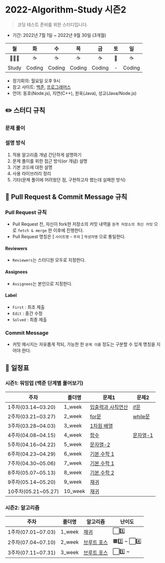 # 2022-Algorithm-Study 시즌2

> 코딩 테스트 준비를 위한 스터디입니다.

- 기간: 2022년 7월 1일 ~ 2022년 9월 30일 (3개월)

|  월   |   화   |   수   |   목   |   금   | 토  |   일   |
| :---: | :----: | :----: | :----: | :----: | :-: | :----: |
|  👨🏻‍💻   |  ☕️   |  ☕️   |  ☕️   |  ☕️   | 🎲  |  ☕️   |
| Study | Coding | Coding | Coding | Coding |  -  | Coding |

- 정기회의: 월요일 오후 9시
- 참고 사이트: [백준](https://www.acmicpc.net/), [프로그래머스](https://programmers.co.kr/)
- 언어: 동호(Node.js), 지연(C++), 원욱(Java), 성교(Java/Node.js)

## ✏️ 스터디 규칙

### 문제 풀이

### 설명 방식

1. 적용 알고리즘 개념 간단하게 설명하기
2. 문제 풀이를 위한 접근 방식(or 개념) 설명
3. 기본 코드에 대한 설명
4. 사용 라이브러리 정리
5. 기타(문제 풀이에 어려웠던 점, 구현하고자 했는데 실패한 방식)

## **🧲 Pull Request & Commit Message 규칙**

### Pull Request 규칙

- Pull Request 전, 자신이 fork한 저장소의 커밋 내역을 `원격 저장소의 최신 커밋` 으로 `fetch & merge` 한 이후에 진행한다.
- Pull Request 명칭은 [ `사이트명` - `주차` ] `작성자명` 으로 통일한다.

#### Reviewers

- `Reviewers`는 스터디원 모두로 지정한다.

#### Assignees

- `Assignees`는 본인으로 지정한다.

#### Label

- `First` : 최초 제출
- `Edit` : 중간 수정
- `Solved` : 최종 제출

### Commit Message

- 커밋 메시지는 자유롭게 적되, 가능한 한 `문제 이름` 정도는 구분할 수 있게 명칭을 지어야 한다.

## 📅 일정표

### 시즌1: 워밍업 (백준 단계별 풀어보기)

| 주차                | 폴더명  | 문제1                                               | 문제2                                      |
| ------------------- | ------- | --------------------------------------------------- | ------------------------------------------ |
| 1주차(03.14~03.20)  | 1_week  | [입출력과 사칙연산](https://www.acmicpc.net/step/1) | [if문](https://www.acmicpc.net/step/4)     |
| 2주차(03.21~03.27)  | 2_week  | [for문](https://www.acmicpc.net/step/3)             | [while문](https://www.acmicpc.net/step/3)  |
| 3주차(03.28~04.03)  | 3_week  | [1차원 배열](https://www.acmicpc.net/step/6)        |
| 4주차(04.08~04.15)  | 4_week  | [함수](https://www.acmicpc.net/step/5)              | [문자열-1](https://www.acmicpc.net/step/7) |
| 5주차(04.16~04.22)  | 5_week  | [문자열-2](https://www.acmicpc.net/step/7)          |
| 6주차(04.23~04.29)  | 6_week  | [기본 수학 1](https://www.acmicpc.net/step/8)       |
| 7주차(04.30~05.06)  | 7_week  | [기본 수학 1](https://www.acmicpc.net/step/8)       |
| 8주차(05.07~05.13)  | 8_week  | [기본 수학 2](https://www.acmicpc.net/step/10)      |
| 9주차(05.14~05.20)  | 9_week  | [재귀](https://www.acmicpc.net/step/19)             |
| 10주차(05.21~05.27) | 10_week | [재귀](https://www.acmicpc.net/step/19)             |

### 시즌2: 알고리즘

| 주차               | 폴더명 | 알고리즘                                | 난이도 |
| ------------------ | ------ | --------------------------------------- | ------ |
| 1주차(07.01~07.03) | 1_week | [재귀](https://www.acmicpc.net/step/19) | ⬜️5️⃣  |
| 2주차(07.04~07.10) | 2_week | [브루트 포스](https://www.acmicpc.net/step/22) | 🟫2️⃣ ~ ⬜️4️⃣ |
| 3주차(07.11~07.31) | 3_week | [브루트 포스](https://www.acmicpc.net/step/22) | ⬜️5️⃣ ~ |
